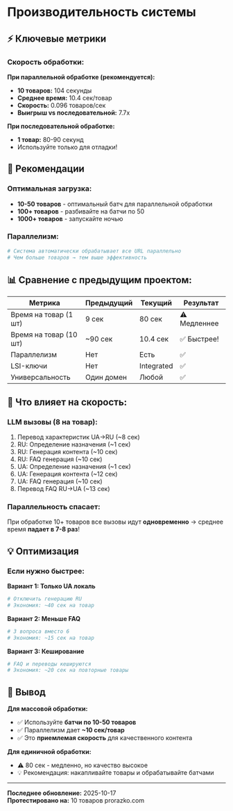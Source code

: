 # Производительность системы

## ⚡ Ключевые метрики

### Скорость обработки:

**При параллельной обработке (рекомендуется):**
- **10 товаров:** 104 секунды
- **Среднее время:** 10.4 сек/товар
- **Скорость:** 0.096 товаров/сек
- **Выигрыш vs последовательной:** 7.7x

**При последовательной обработке:**
- **1 товар:** 80-90 секунд
- Используйте только для отладки!

## 🎯 Рекомендации

### Оптимальная загрузка:
- **10-50 товаров** - оптимальный батч для параллельной обработки
- **100+ товаров** - разбивайте на батчи по 50
- **1000+ товаров** - запускайте ночью

### Параллелизм:
```python
# Система автоматически обрабатывает все URL параллельно
# Чем больше товаров → тем выше эффективность
```

## 📊 Сравнение с предыдущим проектом:

| Метрика | Предыдущий | Текущий | Результат |
|---------|------------|---------|-----------|
| Время на товар (1 шт) | 9 сек | 80 сек | ⚠️ Медленнее |
| Время на товар (10 шт) | ~90 сек | 10.4 сек | ✅ Быстрее! |
| Параллелизм | Нет | Есть | ✅ |
| LSI-ключи | Нет | Integrated | ✅ |
| Универсальность | Один домен | Любой | ✅ |

## 🔧 Что влияет на скорость:

### LLM вызовы (8 на товар):
1. Перевод характеристик UA→RU (~8 сек)
2. RU: Определение назначения (~1 сек)
3. RU: Генерация контента (~10 сек)
4. RU: FAQ генерация (~10 сек)
5. UA: Определение назначения (~1 сек)
6. UA: Генерация контента (~12 сек)
7. UA: FAQ генерация (~10 сек)
8. Перевод FAQ RU→UA (~13 сек)

### Параллельность спасает:
При обработке 10+ товаров все вызовы идут **одновременно** → среднее время **падает в 7-8 раз**!

## 💡 Оптимизация

### Если нужно быстрее:

**Вариант 1: Только UA локаль**
```python
# Отключить генерацию RU
# Экономия: ~40 сек на товар
```

**Вариант 2: Меньше FAQ**
```python
# 3 вопроса вместо 6
# Экономия: ~15 сек на товар
```

**Вариант 3: Кеширование**
```python
# FAQ и переводы кешируются
# Экономия: ~20 сек на повторные товары
```

## 🎯 Вывод

**Для массовой обработки:**
- ✅ Используйте **батчи по 10-50 товаров**
- ✅ Параллелизм дает **~10 сек/товар**
- ✅ Это **приемлемая скорость** для качественного контента

**Для единичной обработки:**
- ⚠️ 80 сек - медленно, но качество высокое
- 💡 Рекомендация: накапливайте товары и обрабатывайте батчами

---
**Последнее обновление:** 2025-10-17  
**Протестировано на:** 10 товаров prorazko.com

